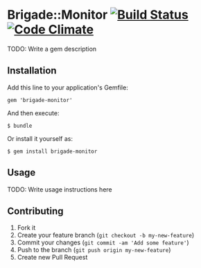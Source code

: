 # Brigade::Monitor  [![Build Status](https://travis-ci.org/code-lever/brigade-monitor-gem.png)](https://travis-ci.org/code-lever/brigade-monitor-gem) [![Code Climate](https://codeclimate.com/github/code-lever/brigade-monitor-gem.png)](https://codeclimate.com/github/code-lever/brigade-monitor-gem)

TODO: Write a gem description

## Installation

Add this line to your application's Gemfile:

    gem 'brigade-monitor'

And then execute:

    $ bundle

Or install it yourself as:

    $ gem install brigade-monitor

## Usage

TODO: Write usage instructions here

## Contributing

1. Fork it
2. Create your feature branch (`git checkout -b my-new-feature`)
3. Commit your changes (`git commit -am 'Add some feature'`)
4. Push to the branch (`git push origin my-new-feature`)
5. Create new Pull Request
